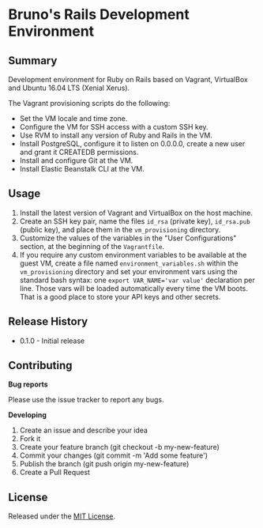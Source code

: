 # Bruno's Rails Development Environment

## Summary
Development environment for Ruby on Rails based on Vagrant, 
VirtualBox and Ubuntu 16.04 LTS (Xenial Xerus). 

The Vagrant provisioning scripts do the following:
- Set the VM locale and time zone.
- Configure the VM for SSH access with a custom SSH key.
- Use RVM to install any version of Ruby and Rails in the VM.
- Install PostgreSQL, configure it to listen on 0.0.0.0, create a new user and grant it 
CREATEDB permissions. 
- Install and configure Git at the VM.
- Install Elastic Beanstalk CLI at the VM.

## Usage
1. Install the latest version of Vagrant and VirtualBox on the host machine.
2. Create an SSH key pair, name the files `id_rsa` (private key), `id_rsa.pub` (public key),
 and place them in the `vm_provisioning` directory.
3. Customize the values of the variables in the "User Configurations" section, at the 
beginning of the `Vagrantfile`.
4. If you require any custom environment variables to be available at the guest
VM, create a file named `environment_variables.sh` within the `vm_provisioning` directory
and set your environment vars using the standard bash syntax: one
`export VAR_NAME='var value'` declaration per line. Those vars will be loaded automatically every time the VM 
boots. That is a good place to store your API keys and other secrets.

## Release History

- 0.1.0 - Initial release

## Contributing

**Bug reports**

Please use the issue tracker to report any bugs.

**Developing**

1. Create an issue and describe your idea
2. Fork it
3. Create your feature branch (git checkout -b my-new-feature)
4. Commit your changes (git commit -m 'Add some feature')
5. Publish the branch (git push origin my-new-feature)
6. Create a Pull Request

## License

Released under the [MIT License](https://opensource.org/licenses/MIT).